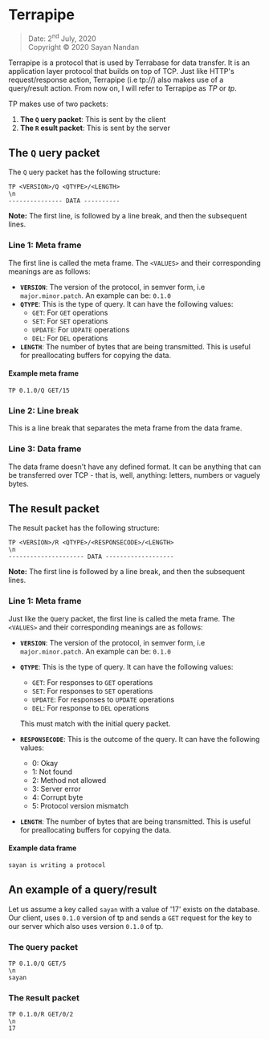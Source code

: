 # Terrapipe

> Date: 2<sup>nd</sup> July, 2020<br>Copyright &copy; 2020 Sayan Nandan

Terrapipe is a protocol that is used by Terrabase for data transfer. It is an application layer
protocol that builds on top of TCP. Just like HTTP's request/response action, Terrapipe (i.e tp://)
also makes use of  a query/result action.
From now on, I will refer to Terrapipe as _TP_ or _tp_.

TP makes use of two packets:

1. **The `Q` uery packet**: This is sent by the client
2. **The `R` esult packet**: This is sent by the server

## The `Q` uery packet

The `Q` uery packet has the following structure:

``` 
TP <VERSION>/Q <QTYPE>/<LENGTH>
\n
--------------- DATA ----------
```

**Note:** The first line, is followed by a line break, and then the subsequent lines.

### Line 1: Meta frame

The first line is called the meta frame. The `<VALUES>` and their corresponding meanings are as follows:
- **`VERSION`**: The version of the protocol, in semver form, i.e `major.minor.patch`.
An example can be: `0.1.0`
- **`QTYPE`**: This is the type of query. It can have the following values:
    - `GET`: For `GET` operations
    - `SET`: For `SET` operations
    - `UPDATE`: For `UDPATE` operations
    - `DEL`: For `DEL` operations
- **`LENGTH`**: The number of bytes that are being transmitted. This is useful for preallocating buffers for copying the data.

#### Example meta frame
```
TP 0.1.0/Q GET/15
```

### Line 2: Line break
This is a line break that separates the meta frame from the data frame.

### Line 3: Data frame
The data frame doesn't have any defined format. It can be anything that can be transferred over TCP - that is, well, anything: letters, numbers or vaguely bytes.

## The `R`esult packet
The `R`esult packet has the following structure:
```
TP <VERSION>/R <QTYPE>/<RESPONSECODE>/<LENGTH>
\n
--------------------- DATA -------------------
```
**Note:** The first line is followed by a line break, and then the subsequent lines.

### Line 1: Meta frame
Just like the `Q`uery packet, the first line is called the meta frame.
The `<VALUES>` and their corresponding meanings are as follows:
- **`VERSION`**: The version of the protocol, in semver form, i.e `major.minor.patch`.
An example can be: `0.1.0`
- **`QTYPE`**: This is the type of query. It can have the following values:
    - `GET`: For responses to `GET` operations
    - `SET`: For responses to `SET` operations
    - `UPDATE`: For responses to `UPDATE` operations
    - `DEL`: For response to `DEL` operations
    
    This must match with the initial query packet.
- **`RESPONSECODE`**: This is the outcome of the query. It can have the following values:
    - 0: Okay
    - 1: Not found
    - 2: Method not allowed
    - 3: Server error
    - 4: Corrupt byte
    - 5: Protocol version mismatch
- **`LENGTH`**: The number of bytes that are being transmitted. This is useful for preallocating buffers for copying the data.

#### Example data frame
```
sayan is writing a protocol
```

## An example of a query/result
Let us assume a key called `sayan` with a value of '17' exists on the database.
Our client, uses `0.1.0` version of tp and sends a `GET` request for the key to our server which also uses version `0.1.0` of tp.

### The `Q`uery packet
```
TP 0.1.0/Q GET/5
\n
sayan
```

### The `R`esult packet
```
TP 0.1.0/R GET/0/2
\n
17
```
